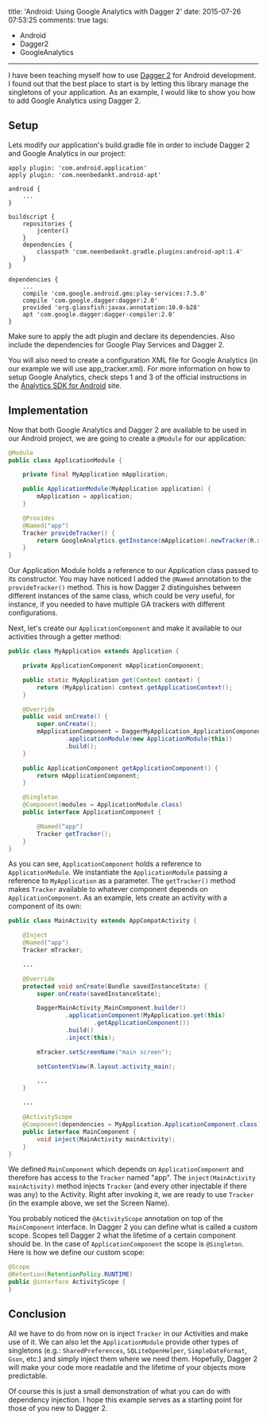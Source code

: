 title: 'Android: Using Google Analytics with Dagger 2'
date: 2015-07-26 07:53:25
comments: true
tags:
- Android
- Dagger2
- GoogleAnalytics
---
I have been teaching myself how to use [Dagger 2](http://google.github.io/dagger/) for Android development. I found out that the best place to start is by letting this library manage the singletons of your application. As an example, I would like to show you how to add Google Analytics using Dagger 2.

Setup
-----

Lets modify our application's build.gradle file in order to include Dagger 2 and Google Analytics in our project:

```Gradle
apply plugin: 'com.android.application'
apply plugin: 'com.neenbedankt.android-apt'

android {
    ...
}

buildscript {
    repositories {
        jcenter()
    }
    dependencies {
        classpath 'com.neenbedankt.gradle.plugins:android-apt:1.4'
    }
}

dependencies {
    ...
    compile 'com.google.android.gms:play-services:7.5.0'
    compile 'com.google.dagger:dagger:2.0'
    provided 'org.glassfish:javax.annotation:10.0-b28'
    apt 'com.google.dagger:dagger-compiler:2.0'
}
```

Make sure to apply the adt plugin and declare its dependencies. Also include the dependencies for Google Play Services and Dagger 2.

You will also need to create a configuration XML file for Google Analytics (in our example we will use app_tracker.xml). For more information on how to setup Google Analytics, check steps 1 and 3 of the official instructions in the [Analytics SDK for Android](https://developers.google.com/analytics/devguides/collection/android/v4/) site.

Implementation
--------------

Now that both Google Analytics and Dagger 2 are available to be used in our Android project, we are going to create a `@Module` for our application:

```Java
@Module
public class ApplicationModule {

    private final MyApplication mApplication;

    public ApplicationModule(MyApplication application) {
        mApplication = application;
    }

    @Provides
    @Named("app")
    Tracker provideTracker() {
        return GoogleAnalytics.getInstance(mApplication).newTracker(R.xml.app_tracker);
    }
}
```

Our Application Module holds a reference to our Application class passed to its constructor. You may have noticed I added the `@Named` annotation to the `provideTracker()` method. This is how Dagger 2 distinguishes between different instances of the same class, which could be very useful, for instance, if you needed to have multiple GA trackers with different configurations.

Next, let's create our `ApplicationComponent` and make it available to our activities through a getter method:

```Java
public class MyApplication extends Application {

    private ApplicationComponent mApplicationComponent;

    public static MyApplication get(Context context) {
        return (MyApplication) context.getApplicationContext();
    }

    @Override
    public void onCreate() {
        super.onCreate();
        mApplicationComponent = DaggerMyApplication_ApplicationComponent.builder()
                .applicationModule(new ApplicationModule(this))
                .build();
    }

    public ApplicationComponent getApplicationComponent() {
        return mApplicationComponent;
    }

    @Singleton
    @Component(modules = ApplicationModule.class)
    public interface ApplicationComponent {

        @Named("app")
        Tracker getTracker();
    }
}
```

As you can see, `ApplicationComponent` holds a reference to `ApplicationModule`. We instantiate the `ApplicationModule` passing a reference to `MyApplication` as a parameter. The `getTracker()` method makes `Tracker` available to whatever component depends on `ApplicationComponent`. As an example, lets create an activity with a component of its own:

```Java
public class MainActivity extends AppCompatActivity {

    @Inject
    @Named("app")
    Tracker mTracker;

    ...

    @Override
    protected void onCreate(Bundle savedInstanceState) {
        super.onCreate(savedInstanceState);

        DaggerMainActivity_MainComponent.builder()
                .applicationComponent(MyApplication.get(this)
                        .getApplicationComponent())
                .build()
                .inject(this);

        mTracker.setScreenName("main screen");

        setContentView(R.layout.activity_main);

        ...
    }

    ...

    @ActivityScope
    @Component(dependencies = MyApplication.ApplicationComponent.class)
    public interface MainComponent {
        void inject(MainActivity mainActivity);
    }
}
```

We defined `MainComponent` which depends on `ApplicationComponent` and therefore has access to the `Tracker` named "app".
The `inject(MainActivity mainActivity)` method injects `Tracker` (and every other injectable if there was any) to the Activity. Right after invoking it, we are ready to use `Tracker` (in the example above, we set the Screen Name).

You probably noticed the `@ActivityScope` annotation on top of the `MainComponent` interface. In Dagger 2 you can define what is called a custom scope. Scopes tell Dagger 2 what the lifetime of a certain component should be. In the case of `ApplicationComponent` the scope is `@Singleton`. Here is how we define our custom scope:

```Java
@Scope
@Retention(RetentionPolicy.RUNTIME)
public @interface ActivityScope {
}
```

Conclusion
----------

All we have to do from now on is inject `Tracker` in our Activities and make use of it. We can also let the `ApplicationModule` provide other types of singletons (e.g.: `SharedPreferences`, `SQLiteOpenHelper`, `SimpleDateFormat`, `Gson`, etc.) and simply inject them where we need them. Hopefully, Dagger 2 will make your code more readable and the lifetime of your objects more predictable.

Of course this is just a small demonstration of what you can do with dependency injection. I hope this example serves as a starting point for those of you new to Dagger 2.
